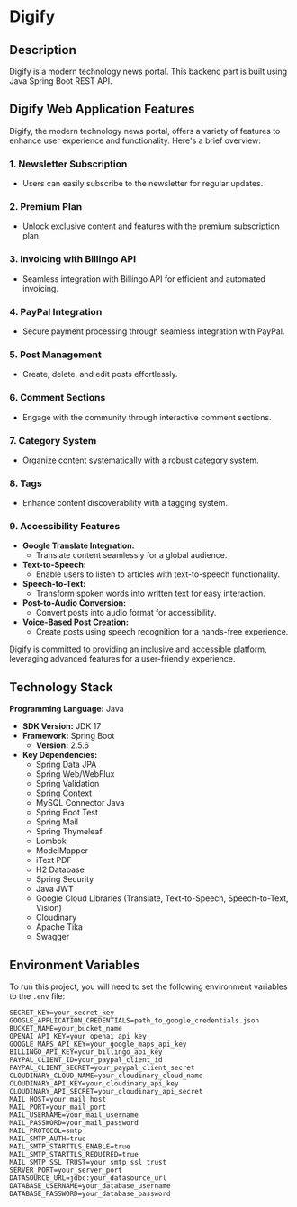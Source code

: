 # Digify

## Description
Digify is a modern technology news portal. This backend part is built using Java Spring Boot REST API.

## Digify Web Application Features

Digify, the modern technology news portal, offers a variety of features to enhance user experience and functionality. Here's a brief overview:

### 1. Newsletter Subscription
- Users can easily subscribe to the newsletter for regular updates.

### 2. Premium Plan
- Unlock exclusive content and features with the premium subscription plan.

### 3. Invoicing with Billingo API
- Seamless integration with Billingo API for efficient and automated invoicing.

### 4. PayPal Integration
- Secure payment processing through seamless integration with PayPal.

### 5. Post Management
- Create, delete, and edit posts effortlessly.

### 6. Comment Sections
- Engage with the community through interactive comment sections.

### 7. Category System
- Organize content systematically with a robust category system.

### 8. Tags
- Enhance content discoverability with a tagging system.

### 9. Accessibility Features
- **Google Translate Integration:**
  - Translate content seamlessly for a global audience.
- **Text-to-Speech:**
  - Enable users to listen to articles with text-to-speech functionality.
- **Speech-to-Text:**
  - Transform spoken words into written text for easy interaction.
- **Post-to-Audio Conversion:**
  - Convert posts into audio format for accessibility.
- **Voice-Based Post Creation:**
  - Create posts using speech recognition for a hands-free experience.

Digify is committed to providing an inclusive and accessible platform, leveraging advanced features for a user-friendly experience.


## Technology Stack
**Programming Language:** Java
  - **SDK Version:** JDK 17
- **Framework:** Spring Boot
  - **Version:** 2.5.6
- **Key Dependencies:**
  - Spring Data JPA
  - Spring Web/WebFlux
  - Spring Validation
  - Spring Context
  - MySQL Connector Java
  - Spring Boot Test
  - Spring Mail
  - Spring Thymeleaf
  - Lombok
  - ModelMapper
  - iText PDF
  - H2 Database
  - Spring Security
  - Java JWT
  - Google Cloud Libraries (Translate, Text-to-Speech, Speech-to-Text, Vision)
  - Cloudinary
  - Apache Tika
  - Swagger

## Environment Variables
To run this project, you will need to set the following environment variables to the `.env` file:

```env
SECRET_KEY=your_secret_key
GOOGLE_APPLICATION_CREDENTIALS=path_to_google_credentials.json
BUCKET_NAME=your_bucket_name
OPENAI_API_KEY=your_openai_api_key
GOOGLE_MAPS_API_KEY=your_google_maps_api_key
BILLINGO_API_KEY=your_billingo_api_key
PAYPAL_CLIENT_ID=your_paypal_client_id
PAYPAL_CLIENT_SECRET=your_paypal_client_secret
CLOUDINARY_CLOUD_NAME=your_cloudinary_cloud_name
CLOUDINARY_API_KEY=your_cloudinary_api_key
CLOUDINARY_API_SECRET=your_cloudinary_api_secret
MAIL_HOST=your_mail_host
MAIL_PORT=your_mail_port
MAIL_USERNAME=your_mail_username
MAIL_PASSWORD=your_mail_password
MAIL_PROTOCOL=smtp
MAIL_SMTP_AUTH=true
MAIL_SMTP_STARTTLS_ENABLE=true
MAIL_SMTP_STARTTLS_REQUIRED=true
MAIL_SMTP_SSL_TRUST=your_smtp_ssl_trust
SERVER_PORT=your_server_port
DATASOURCE_URL=jdbc:your_datasource_url
DATABASE_USERNAME=your_database_username
DATABASE_PASSWORD=your_database_password
```
